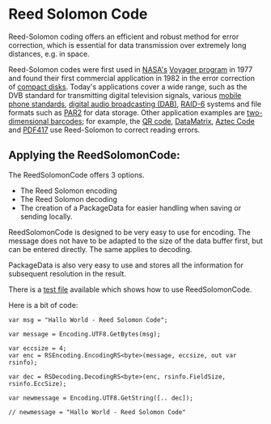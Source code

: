 # Reed Solomon Code

Reed-Solomon coding offers an efficient and robust method for error correction, which is essential for data transmission over extremely long distances, e.g. in space. 

Reed-Solomon codes were first used in [NASA's](https://en.wikipedia.org/wiki/NASA) [Voyager program](https://en.wikipedia.org/wiki/Voyager_program) in 1977 and found their first commercial application in 1982 in the error correction of [compact disks](https://en.wikipedia.org/wiki/Compact_disc). Today's applications cover a wide range, such as the DVB standard for transmitting digital television signals, various [mobile phone standards](https://en.wikipedia.org/wiki/Mobile_telephony), [digital audio broadcasting (DAB)](https://de.wikipedia.org/wiki/Digital_Audio_Broadcasting), [RAID-6](https://en.wikipedia.org/wiki/RAID_6) systems and file formats such as [PAR2](https://en.wikipedia.org/wiki/Parchive#Par2) for data storage. Other application examples are [two-dimensional barcodes](https://de.wikipedia.org/wiki/2D-Code); for example, the [QR code](https://en.wikipedia.org/wiki/QR_code), [DataMatrix](https://en.wikipedia.org/wiki/Data_Matrix), [Aztec Code](https://en.wikipedia.org/wiki/Aztec_Code) and [PDF417](https://en.wikipedia.org/wiki/PDF417) use Reed-Solomon to correct reading errors.  

## Applying the ReedSolomonCode:
The ReedSolomonCode offers 3 options.
- The Reed Solomon encoding
- The Reed Solomon decoding
- The creation of a PackageData for easier handling when saving or sending locally.

ReedSolomonCode is designed to be very easy to use for encoding. The message does not have to be adapted to the size of the data buffer first, but can be entered directly. The same applies to decoding.

PackageData is also very easy to use and stores all the information for subsequent resolution in the result.  

There is a [test file](https://github.com/michelenatale/Converts-and-Encodings/blob/main/Encodings/ReedSolomonCode/TestReedSolomonCode/Program.cs) available which shows how to use ReedSolomonCode.

Here is a bit of code:
```
var msg = "Hallo World - Reed Solomon Code";

var message = Encoding.UTF8.GetBytes(msg);

var eccsize = 4;
var enc = RSEncoding.EncodingRS<byte>(message, eccsize, out var rsinfo);

var dec = RSDecoding.DecodingRS<byte>(enc, rsinfo.FieldSize, rsinfo.EccSize);

var newmessage = Encoding.UTF8.GetString([.. dec]);

// newmessage = "Hallo World - Reed Solomon Code"
```
